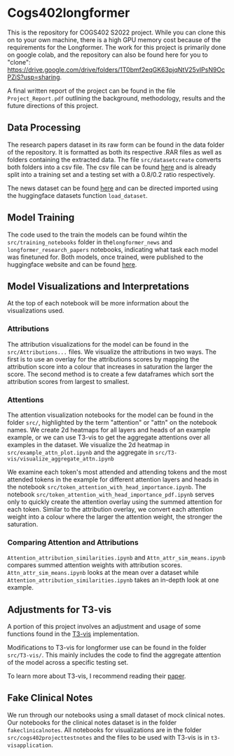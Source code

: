 # Cogs402longformer

This is the repository for COGS402 S2022 project. While you can clone this on to your own machine, there is a high GPU memory cost because of the requirements for the Longformer. The work for this project is primarily done on google colab, and the repository can also be found here for you to "clone": https://drive.google.com/drive/folders/1T0bmf2eqGK63pjqNtV25vIPsN9OcPZiS?usp=sharing. 

A final written report of the project can be found in the file `Project_Report.pdf` outlining the background, methodology, results and the future directions of this project.  

## Data Processing

The research papers dataset in its raw form can be found in the data folder of the repository. It is formatted as both its respective .RAR files as well as folders containing the extracted data. The file `src/datasetcreate` converts both folders into a csv file. The csv file can be found [here](https://huggingface.co/datasets/danielhou13/cogs402dataset) and is already split into a training set and a testing set with a 0.8/0.2 ratio respectively.

The news dataset can be found [here](https://huggingface.co/datasets/hyperpartisan_news_detection) and can be directed imported using the huggingface datasets function `load_dataset`.

## Model Training

The code used to the train the models can be found wihtin the `src/training_notebooks` folder in the`longformer_news` and `longformer_research_papers` notebooks, indicating what task each model was finetuned for. Both models, once trained, were published to the huggingface website and can be found [here](https://huggingface.co/danielhou13).

## Model Visualizations and Interpretations

At the top of each notebook will be more information about the visualizations used.

### Attributions
The attribution visualizations for the model can be found in the `src/Attributions...` files. We visualize the attributions in two ways. The first is to use an overlay for the attributions scores by mapping the attribution score into a colour that increases in saturation the larger the score. The second method is to create a few dataframes which sort the attribution scores from largest to smallest.

### Attentions
The attention visualization notebooks for the model can be found in the folder `src/`, highlighted by the term "attention" or "attn" on the notebook names. We create 2d heatmaps for all layers and heads of an example example, or we can use T3-vis to get the aggregate attentions over all examples in the dataset. We visualize the 2d heatmap in `src/example_attn_plot.ipynb` and the aggregate in `src/T3-vis/visualize_aggregate_attn.ipynb`

We examine each token's most attended and attending tokens and the most attended tokens in the example for different attention layers and heads in the notebook `src/token_attention_with_head_importance.ipynb`. The notebook `src/token_attention_with_head_importance_pdf.ipynb` serves only to quickly create the attention overlay using the summed attention for each token. Similar to the attribution overlay, we convert each attention weight into a colour where the larger the attention weight, the stronger the saturation.

### Comparing Attention and Attributions

`Attention_attribution_similarities.ipynb` and `Attn_attr_sim_means.ipynb` compares summed attention weights with attribution scores. `Attn_attr_sim_means.ipynb` looks at the mean over a dataset while `Attention_attribution_similarities.ipynb` takes an in-depth look at one example.

## Adjustments for T3-vis

A portion of this project involves an adjustment and usage of some functions found in the [T3-vis](https://github.com/raymondzmc/T3-Vis) implementation. 

Modifications to T3-vis for longformer use can be found in the folder `src/T3-vis/`. This mainly includes the code to find the aggregate attention of the model across a specific testing set. 

To learn more about T3-vis, I recommend reading their [paper](https://arxiv.org/abs/2108.13587).

## Fake Clinical Notes

We run through our notebooks using a small dataset of mock clinical notes. Our notebooks for the clinical notes dataset is in the folder `fakeclinicalnotes`. All notebooks for visualizations are in the folder `src/cogs402projecttestnotes` and the files to be used with T3-vis is in `t3-visapplication`.
